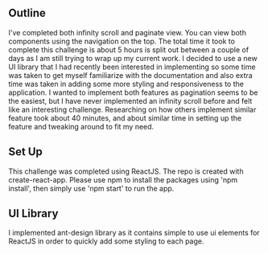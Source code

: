 ## Outline
I've completed both infinity scroll and paginate view. You can view both components using the navigation on the top. The total time it took to complete this challenge is about 5 hours is split out between a couple of days as I am still trying to wrap up my current work. I decided to use a new UI library that I had recently been interested in implementing so some time was taken to get myself familiarize with the documentation and also extra time was taken in adding some more styling and responsiveness to the application. I wanted to implement both features as pagination seems to be the easiest, but I have never implemented an infinity scroll before and felt like an interesting challenge. Researching on how others implement similar feature took about 40 minutes, and about similar time in setting up the feature and tweaking around to fit my need. 

## Set Up 
This challenge was completed using ReactJS. The repo is created with create-react-app. Please use npm to install the packages using 'npm install', then simply use 'npm start' to run the app. 

## UI Library 

I implemented ant-design library as it contains simple to use ui elements for ReactJS in order to quickly add some styling to each page. 

